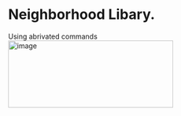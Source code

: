 # Neighborhood Libary.

Using abrivated commands
<img width="335" height="136" alt="image" src="https://github.com/user-attachments/assets/2360c9ee-c019-499a-94c0-03397c46f632" />
